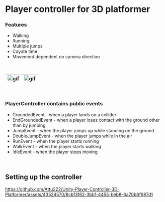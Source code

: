 # Player controller for 3D platformer

### Features
- Walking
- Running
- Multiple jumps
- Coyote time
- Movement dependent on camera direction
<br/>

| ![gif](ReadmeAssets/Move.gif) | ![gif](ReadmeAssets/Jump.gif) |
|-------------------------|-------------------------|
<br/>

### PlayerController contains public events
- GroundedEvent - when a player lands on a collider
- EndGroundedEvent - when a player loses contact with the ground other than by jumping
- JumpEvent - when the player jumps up while standing on the ground
- DoubleJumpEvent - when the player jumps while in the air
- RunEvent - when the player starts running
- WalkEvent - when the player starts walking
- IdleEvent - when the player stops moving

<br/>

## Setting up the controller
https://github.com/Attu222/Unity-Player-Controller-3D-Platformer/assets/43524570/8cbf3f62-3bbf-4455-beb8-6a70b6f987d1

